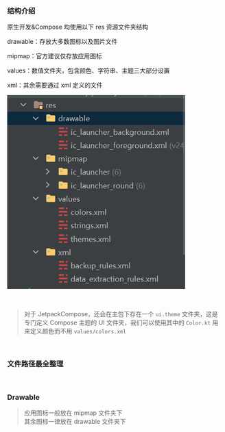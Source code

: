 ### 结构介绍

原生开发&Compose 均使用以下 res 资源文件夹结构

drawable：存放大多数图标以及图片文件

mipmap：官方建议仅存放应用图标

values：数值文件夹，包含颜色、字符串、主题三大部分设置

xml：其余需要通过 xml 定义的文件

![](../../imgs/theme/resource/r1.png)

<br>

> 对于 JetpackCompose，还会在主包下存在一个 `ui.theme` 文件夹，这是专门定义 Compose 主题的 UI 文件夹，我们可以使用其中的 `Color.kt` 用来定义颜色而不用 `values/colors.xml`

<br>

### 文件路径最全整理

<br>

### Drawable

> 应用图标一般放在 mipmap 文件夹下  
> 其余图标一律放在 drawable 文件夹下

<br>

###
